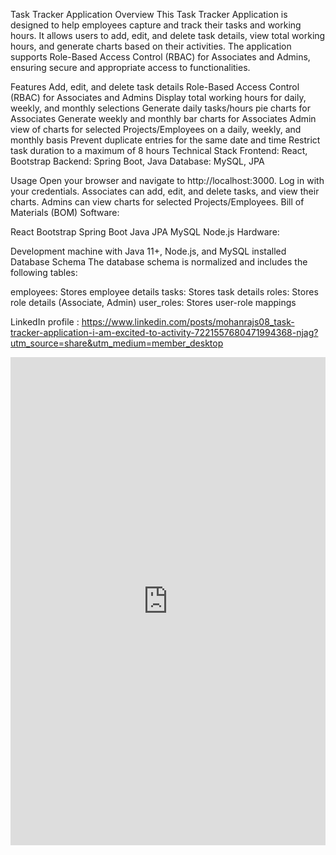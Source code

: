 Task Tracker Application
Overview
This Task Tracker Application is designed to help employees capture and track their tasks and working hours. It allows users to add, edit, and delete task details, view total working hours, and generate charts based on their activities. The application supports Role-Based Access Control (RBAC) for Associates and Admins, ensuring secure and appropriate access to functionalities.

Features
Add, edit, and delete task details
Role-Based Access Control (RBAC) for Associates and Admins
Display total working hours for daily, weekly, and monthly selections
Generate daily tasks/hours pie charts for Associates
Generate weekly and monthly bar charts for Associates
Admin view of charts for selected Projects/Employees on a daily, weekly, and monthly basis
Prevent duplicate entries for the same date and time
Restrict task duration to a maximum of 8 hours
Technical Stack
Frontend: React, Bootstrap
Backend: Spring Boot, Java
Database: MySQL, JPA

Usage
Open your browser and navigate to http://localhost:3000.
Log in with your credentials.
Associates can add, edit, and delete tasks, and view their charts.
Admins can view charts for selected Projects/Employees.
Bill of Materials (BOM)
Software:

React
Bootstrap
Spring Boot
Java
JPA
MySQL
Node.js
Hardware:

Development machine with Java 11+, Node.js, and MySQL installed
Database Schema
The database schema is normalized and includes the following tables:

employees: Stores employee details
tasks: Stores task details
roles: Stores role details (Associate, Admin)
user_roles: Stores user-role mappings


LinkedIn profile : https://www.linkedin.com/posts/mohanrajs08_task-tracker-application-i-am-excited-to-activity-7221557680471994368-njag?utm_source=share&utm_medium=member_desktop

<iframe src="https://www.linkedin.com/embed/feed/update/urn:li:ugcPost:7221557373373407232" height="781" width="504" frameborder="0" allowfullscreen="" title="Embedded post"></iframe>

